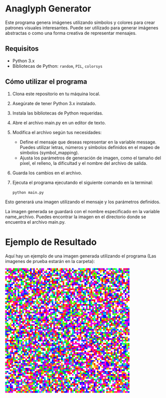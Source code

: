 # Anaglyph Generator

Este programa genera imágenes utilizando símbolos y colores para crear patrones visuales interesantes. Puede ser utilizado para generar imágenes abstractas o como una forma creativa de representar mensajes.

## Requisitos

- Python 3.x
- Bibliotecas de Python: `random`, `PIL`, `colorsys`

## Cómo utilizar el programa

1. Clona este repositorio en tu máquina local.

2. Asegúrate de tener Python 3.x instalado.

3. Instala las bibliotecas de Python requeridas.

4. Abre el archivo main.py en un editor de texto.

5. Modifica el archivo según tus necesidades:

	- Define el mensaje que deseas representar en la variable message. Puedes utilizar letras, números y símbolos definidos en el mapeo de símbolos (symbol_mapping).
	- Ajusta los parámetros de generación de imagen, como el tamaño del píxel, el relleno, la dificultad y el nombre del archivo de salida.
	
6. Guarda los cambios en el archivo.

7. Ejecuta el programa ejecutando el siguiente comando en la terminal:

    `python main.py`

Esto generará una imagen utilizando el mensaje y los parámetros definidos.

La imagen generada se guardará con el nombre especificado en la variable name_archivo. Puedes encontrar la imagen en el directorio donde se encuentra el archivo main.py.

# Ejemplo de Resultado
Aquí hay un ejemplo de una imagen generada utilizando el programa (Las imagenes de prueba estarán en la carpeta):

[![Prueba](https://github.com/FacuFarias/AnaglyphGenerator/blob/main/prueba4.png "Prueba")](https://github.com/FacuFarias/AnaglyphGenerator/blob/main/prueba4.png "Prueba")
